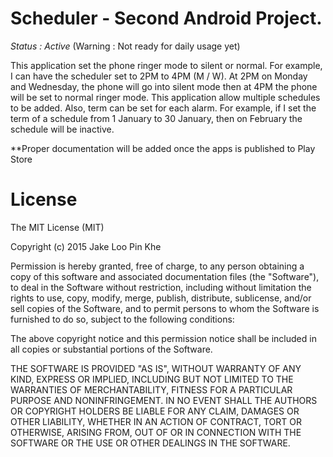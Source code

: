 # Scheduler - Second Android Project. 
*Status : Active* (Warning : Not ready for daily usage yet) 

This application set the phone ringer mode to silent or normal. For example, I can have the scheduler set to 2PM to 4PM (M / W). At 2PM on Monday and Wednesday, the phone will go into silent mode then at 4PM the phone will be set to normal ringer mode. This application allow multiple schedules to be added. Also, term can be set for each alarm. For example, if I set the term of a schedule from 1 January to 30 January, then on February the schedule will be inactive. 

**Proper documentation will be added once the apps is published to Play Store

# License
The MIT License (MIT)

Copyright (c) 2015 Jake Loo Pin Khe

Permission is hereby granted, free of charge, to any person obtaining a copy
of this software and associated documentation files (the "Software"), to deal
in the Software without restriction, including without limitation the rights
to use, copy, modify, merge, publish, distribute, sublicense, and/or sell
copies of the Software, and to permit persons to whom the Software is
furnished to do so, subject to the following conditions:

The above copyright notice and this permission notice shall be included in all
copies or substantial portions of the Software.

THE SOFTWARE IS PROVIDED "AS IS", WITHOUT WARRANTY OF ANY KIND, EXPRESS OR
IMPLIED, INCLUDING BUT NOT LIMITED TO THE WARRANTIES OF MERCHANTABILITY,
FITNESS FOR A PARTICULAR PURPOSE AND NONINFRINGEMENT. IN NO EVENT SHALL THE
AUTHORS OR COPYRIGHT HOLDERS BE LIABLE FOR ANY CLAIM, DAMAGES OR OTHER
LIABILITY, WHETHER IN AN ACTION OF CONTRACT, TORT OR OTHERWISE, ARISING FROM,
OUT OF OR IN CONNECTION WITH THE SOFTWARE OR THE USE OR OTHER DEALINGS IN THE
SOFTWARE.
